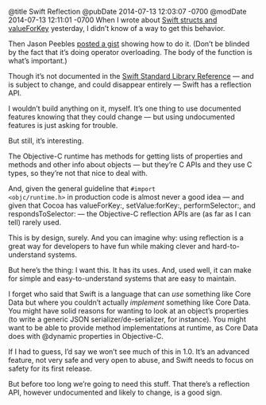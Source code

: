 @title Swift Reflection
@pubDate 2014-07-13 12:03:07 -0700
@modDate 2014-07-13 12:11:01 -0700
When I wrote about <a href="http://inessential.com/2014/07/12/swift_structs_and_valueforkey">Swift structs and valueForKey</a> yesterday, I didn’t know of a way to get this behavior.

Then Jason Peebles <a href="https://gist.github.com/peebsjs/9288f79322ed3119ece4">posted a gist</a> showing how to do it. (Don’t be blinded by the fact that it’s doing operator overloading. The body of the function is what’s important.)

Though it’s not documented in the <a href="https://developer.apple.com/library/prerelease/ios/documentation/General/Reference/SwiftStandardLibraryReference/">Swift Standard Library Reference</a> — and is subject to change, and could disappear entirely — Swift has a reflection API.

I wouldn’t build anything on it, myself. It’s one thing to use documented features knowing that they could change — but using undocumented features is just asking for trouble.

But still, it’s interesting.

The Objective-C runtime has methods for getting lists of properties and methods and other info about objects — but they’re C APIs and they use C types, so they’re not that nice to deal with.

And, given the general guideline that <code>#import &lt;objc/runtime.h></code> in production code is almost never a good idea — and given that Cocoa has valueForKey:, setValue:forKey:, performSelector:, and respondsToSelector: — the Objective-C reflection APIs are (as far as I can tell) rarely used.

This is by design, surely. And you can imagine why: using reflection is a great way for  developers to have fun while making clever and hard-to-understand systems.

But here’s the thing: I want this. It has its uses. And, used well, it can make for simple and easy-to-understand systems that are easy to maintain.

I forget who said that Swift is a language that can *use* something like Core Data but where you couldn’t actually *implement* something like Core Data. You might have solid reasons for wanting to look at an object’s properties (to write a generic JSON serializer/de-serializer, for instance). You might want to be able to provide method implementations at runtime, as Core Data does with @dynamic properties in Objective-C.

If I had to guess, I’d say we won’t see much of this in 1.0. It’s an advanced feature, not very safe and very open to abuse, and Swift needs to focus on safety for its first release.

But before too long we’re going to need this stuff. That there’s a reflection API, however undocumented and likely to change, is a good sign.
